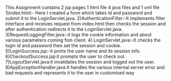 This Assignment contains 2 jsp pages 1 html file 4 java files and 1 xml file
1)index.html:- Here I created a form which takes id and password and submit it to the LoginServlet.java.
2)AuthenticationFilter:-It implements filter interface and receives request from index.html then checks the session and after authentication redirects it to the LoginServlet.java.
3)RequestLoggingFilter.java:-it logs the cookie information and about various parameters coming fom client.
4) LoginServlet.java:-It checks the login id and password then set the session and cookie.
5)LoginSuccess.jsp:-it prints the user name and its session info.
6)CheckoutSuccess.jsp:it prompts the user to check out.
7)LogoutServlet.java:it invalidates the session and logged out the user.
8)AppExceptionHandler.java.It handles the various internal server error and bad requests and represents it to the user in customised way
